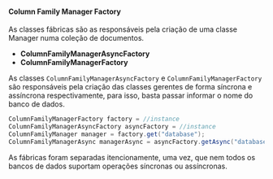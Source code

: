 #### Column Family Manager Factory

As classes fábricas são as responsáveis pela criação de uma classe Manager numa coleção de documentos.

* **ColumnFamilyManagerAsyncFactory**
* **ColumnFamilyManagerFactory**



As classes `ColumnFamilyManagerAsyncFactory` e `ColumnFamilyManagerFactory` são responsáveis pela criação das classes gerentes de forma síncrona e assíncrona respectivamente, para isso, basta passar informar o nome do banco de dados.

```java
ColumnFamilyManagerFactory factory = //instance
ColumnFamilyManagerAsyncFactory asyncFactory = //instance
ColumnFamilyManager manager = factory.get("database");
ColumnFamilyManagerAsync managerAsync = asyncFactory.getAsync("database");
```

As fábricas foram separadas itencionamente, uma vez, que nem todos os bancos de dados suportam operações síncronas ou assíncronas.

